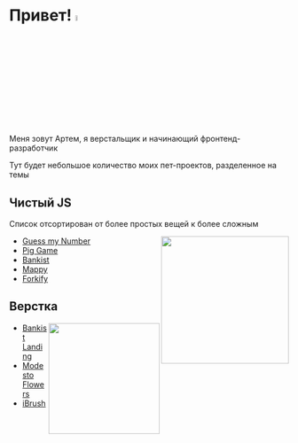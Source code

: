 <!-- ### Hi there <a href="https://www.gautamkrishnar.com/"></a> -->

<h1>Привет! <img src="https://media.giphy.com/media/hvRJCLFzcasrR4ia7z/giphy.gif" width="5%" /></h1>


<p>Меня зовут Артем, я верстальщик и начинающий фронтенд-разработчик</p>
<p>Тут будет небольшое количество моих пет-проектов, разделенное на темы</p>


<h2>Чистый JS</h2>
<p>Список отсортирован от более простых вещей к более сложным</p>
<img align="right" src="https://media.giphy.com/media/836HiJc7pgzy8iNXCn/giphy.gif" width="230" />
<ul>
  <li><a href="https://github.com/artemakulenko/guess-my-number">Guess my Number</a></li>
  <li><a href="https://github.com/artemakulenko/pig-game">Pig Game</a></li>
  <li><a href="https://github.com/artemakulenko/bankist">Bankist</a></li>
  <li><a href="https://github.com/artemakulenko/mappy">Mappy</a></li>
  <li><a href="https://github.com/artemakulenko/forkify">Forkify</a></li>
</ul>


<h2>Верстка</h2>
<img align='right' src='https://media.giphy.com/media/YFkpsHWCsNUUo/giphy.gif' width='200'>
<ul>
  
  <li><a href="https://github.com/artemakulenko/bankist-landing">Bankist Landing</a></li>
  <li><a href="https://github.com/artemakulenko/ModestoFlowers-test-task">Modesto Flowers</a></li>
  <li> <a href="https://github.com/artemakulenko/iBrush-test-task">iBrush</a> </li>
  
</ul>
